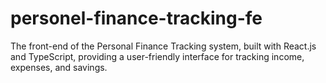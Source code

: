 # personel-finance-tracking-fe
The front-end of the Personal Finance Tracking system, built with React.js and TypeScript, providing a user-friendly interface for tracking income, expenses, and savings.
